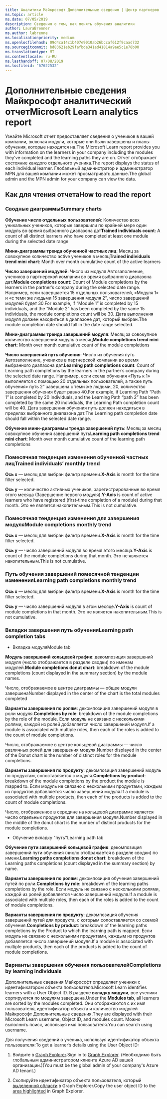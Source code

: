 ```yaml
---
title: Аналитики Майкрософт Дополнительные сведения | Центр партнеров
ms.topic: article
ms.date: 07/05/2019
description: Сведения о том, как понять обучения аналитики
author: LauraBrenner
ms.author: labrenne
ms.localizationpriority: medium
ms.openlocfilehash: 09d4ca14c1b407e9010ab26bccaf612f9caad732
ms.sourcegitcommit: bd83621eb29fafbda341ad41814a9ae5c1e78b00
ms.translationtype: MT
ms.contentlocale: ru-RU
ms.lasthandoff: 07/08/2019
ms.locfileid: "67622532"
---
```

# <a name="microsoft-learn-analytics-report"></a><span data-ttu-id="11136-103">Дополнительные сведения Майкрософт аналитический отчет</span><span class="sxs-lookup"><span data-stu-id="11136-103">Microsoft Learn analytics report</span></span>

<span data-ttu-id="11136-104">Узнайте Microsoft отчет предоставляет сведения о учеников в вашей компании, включая модули, которые они были завершены и планы обучения, которые находятся на.</span><span class="sxs-lookup"><span data-stu-id="11136-104">The Microsoft Learn report provides you with information on the learners in your company including the modules they’ve completed and the learning paths they are on.</span></span> <span data-ttu-id="11136-105">Отчет отображает состояние каждого отдельного ученика.</span><span class="sxs-lookup"><span data-stu-id="11136-105">The report displays the status of each individual learner.</span></span> <span data-ttu-id="11136-106">Глобальный администратор и администратор MPN для вашей компании может просматривать данные.</span><span class="sxs-lookup"><span data-stu-id="11136-106">The global admin and the MPN admin for your company can view the data.</span></span>

## <a name="how-to-read-the-report"></a><span data-ttu-id="11136-107">Как для чтения отчета</span><span class="sxs-lookup"><span data-stu-id="11136-107">How to read the report</span></span>

### <a name="summary-charts"></a><span data-ttu-id="11136-108">Сводные диаграммы</span><span class="sxs-lookup"><span data-stu-id="11136-108">Summary charts</span></span>

<span data-ttu-id="11136-109">**Обучение число отдельных пользователей**: Количество всех уникальных учеников, которые завершили по крайней мере один модуль во время выбранного диапазона дат</span><span class="sxs-lookup"><span data-stu-id="11136-109">**Trained individuals count**: A count of all distinct learners who have completed at least one module during the selected date range</span></span> 

<span data-ttu-id="11136-110">**Мини-диаграммы тренда обученной частных лиц**: Месяц за совокупное количество active учеников в месяц</span><span class="sxs-lookup"><span data-stu-id="11136-110">**Trained individuals trend mini chart**: Month over month cumulative count of the active learners</span></span> 

<span data-ttu-id="11136-111">**Число завершений модулей**: Число из модуля Автозаполнение, учеников в партнерской компании во время выбранного диапазона дат.</span><span class="sxs-lookup"><span data-stu-id="11136-111">**Module completions count**: Count of Module completions by the learners in the partner’s company during the selected date range.</span></span>
<span data-ttu-id="11136-112">Например, если завершается 15 отдельных пользователей, «Модуля 1» и «с теми же людьми 15 завершения модуля 2", число завершений модулей будет 30.</span><span class="sxs-lookup"><span data-stu-id="11136-112">For example,  if “Module 1” is completed by 15 individuals, and the “Module 2” has been completed by the same 15 individuals, the module completions count will be 30.</span></span> <span data-ttu-id="11136-113">Дата выполнения модуля должен находиться в диапазоне дат, который выбран.</span><span class="sxs-lookup"><span data-stu-id="11136-113">The module completion date should fall in the date range selected.</span></span>

<span data-ttu-id="11136-114">**Мини-диаграммы тренда завершений модуля**: Месяц за совокупное количество завершений модуль в месяц</span><span class="sxs-lookup"><span data-stu-id="11136-114">**Module completions trend mini chart**: Month over month cumulative count of the module completions</span></span> 

<span data-ttu-id="11136-115">**Число завершений путь обучения**: Число из обучения путь Автозаполнение, учеников в партнерской компании во время выбранного диапазона дат.</span><span class="sxs-lookup"><span data-stu-id="11136-115">**Learning path completions count**: Count of Learning path completions by the learners in the partner’s company during the selected date range.</span></span>
<span data-ttu-id="11136-116">Например, если схема обучения «Путь к 1» выполняется с помощью 20 отдельных пользователей, а также путь обучения» путь 2" завершена с теми же людьми, 20, количество завершения обучения будет равно 40.</span><span class="sxs-lookup"><span data-stu-id="11136-116">For example, if Learning Path “Path 1” is completed by 20 individuals, and the Learning Path “path 2” has been completed by the same 20 individuals, the Learning Path completion count will be 40.</span></span> <span data-ttu-id="11136-117">Дата завершения обучения путь должен находиться в пределах выбранного диапазона дат.</span><span class="sxs-lookup"><span data-stu-id="11136-117">The Learning path completion date should fall within the selected  date range.</span></span>

<span data-ttu-id="11136-118">**Обучение мини-диаграммы тренда завершений путь**: Месяц за месяц совокупное обучения завершений путь</span><span class="sxs-lookup"><span data-stu-id="11136-118">**Learning path completions trend mini chart**: Month over month cumulative count of the learning path completions</span></span> 

### <a name="trained-individuals-monthly-trend"></a><span data-ttu-id="11136-119">Помесячная тенденция изменения обученной частных лиц</span><span class="sxs-lookup"><span data-stu-id="11136-119">Trained individuals’ monthly trend</span></span>

<span data-ttu-id="11136-120">**Ось x** — месяц для выбран фильтр времени.</span><span class="sxs-lookup"><span data-stu-id="11136-120">**X-Axis** is month for the time filter selected.</span></span> 

<span data-ttu-id="11136-121">**Ось y** — количество активных учеников, зарегистрированные во время этого месяца (Завершение первого модуля).</span><span class="sxs-lookup"><span data-stu-id="11136-121">**Y-Axis** is count of active learners who have registered (first-time completion of a module) during that month.</span></span> <span data-ttu-id="11136-122">Это не является накопительным.</span><span class="sxs-lookup"><span data-stu-id="11136-122">This is not cumulative.</span></span>

### <a name="module-completions-monthly-trend"></a><span data-ttu-id="11136-123">Помесячная тенденция изменения для завершения модуля</span><span class="sxs-lookup"><span data-stu-id="11136-123">Module completions monthly trend</span></span>

<span data-ttu-id="11136-124">**Ось x** — месяц для выбран фильтр времени.</span><span class="sxs-lookup"><span data-stu-id="11136-124">**X-Axis** is month for the time filter selected.</span></span> 

<span data-ttu-id="11136-125">**Ось y** — число завершений модуля во время этого месяца.</span><span class="sxs-lookup"><span data-stu-id="11136-125">**Y-Axis** is count of the module completions during that month.</span></span> <span data-ttu-id="11136-126">Это не является накопительным.</span><span class="sxs-lookup"><span data-stu-id="11136-126">This is not cumulative.</span></span>

### <a name="learning-path-completions-monthly-trend"></a><span data-ttu-id="11136-127">Путь обучения завершений помесячной тенденции изменения</span><span class="sxs-lookup"><span data-stu-id="11136-127">Learning path completions monthly trend</span></span>

<span data-ttu-id="11136-128">**Ось x** — месяц для выбран фильтр времени.</span><span class="sxs-lookup"><span data-stu-id="11136-128">**X-Axis** is month for the time filter selected.</span></span> 

<span data-ttu-id="11136-129">**Ось y** — число завершений модуля в этом месяце.</span><span class="sxs-lookup"><span data-stu-id="11136-129">**Y-Axis** is count of module completions in that month.</span></span> <span data-ttu-id="11136-130">Это не является накопительным.</span><span class="sxs-lookup"><span data-stu-id="11136-130">This is not cumulative.</span></span>

### <a name="learning-path-completion-tabs"></a><span data-ttu-id="11136-131">Вкладки завершения путь обучения</span><span class="sxs-lookup"><span data-stu-id="11136-131">Learning path completion tabs</span></span> 

- <span data-ttu-id="11136-132">Вкладка модуля</span><span class="sxs-lookup"><span data-stu-id="11136-132">Module tab</span></span>

<span data-ttu-id="11136-133">**Модуль завершений кольцевой график**: декомпозиция завершений модуля (число отображается в разделе сводки) по именам модулей.</span><span class="sxs-lookup"><span data-stu-id="11136-133">**Module completions donut chart**: breakdown of the module completions (count displayed in the summary section) by the module names.</span></span>

<span data-ttu-id="11136-134">Число, отображаемое в центре диаграммы — общее модули завершена</span><span class="sxs-lookup"><span data-stu-id="11136-134">Number displayed in the center of the chart is the total modules completed</span></span>

<span data-ttu-id="11136-135">**Варианты завершения по ролям**: декомпозиция завершений модуля в роли модуля.</span><span class="sxs-lookup"><span data-stu-id="11136-135">**Completions by role**: breakdown of the module completions by the role of the module.</span></span> <span data-ttu-id="11136-136">Если модуль не связано с несколькими ролями, каждой из ролей добавляется число завершений модуля.</span><span class="sxs-lookup"><span data-stu-id="11136-136">If a module is associated with multiple roles, then each of the roles is added to the count of module completions.</span></span>

<span data-ttu-id="11136-137">Число, отображаемое в центре кольцевой диаграммы — число различных ролей для завершения модуля.</span><span class="sxs-lookup"><span data-stu-id="11136-137">Number displayed in the center of the Donut chart is the number of distinct roles for the module completions.</span></span> 

<span data-ttu-id="11136-138">**Варианты завершения по продукту**: декомпозиция завершений модуль по продуктам, сопоставляется с модуля.</span><span class="sxs-lookup"><span data-stu-id="11136-138">**Completions by product**: breakdown of the module completions by the product the module is mapped to.</span></span> <span data-ttu-id="11136-139">Если модуль не связано с несколькими продуктами, каждым из продуктов добавляется число завершений модуля.</span><span class="sxs-lookup"><span data-stu-id="11136-139">If a module is associated with multiple products, then each of the products is added to the count of module completions.</span></span>    

<span data-ttu-id="11136-140">Число, отображенное в середине на кольцевой диаграмме является число отдельных продуктов для завершения модуля.</span><span class="sxs-lookup"><span data-stu-id="11136-140">Number displayed in the middle of the donut chart is the number of distinct products for the module completions.</span></span>  

- <span data-ttu-id="11136-141">Обучение вкладку "путь"</span><span class="sxs-lookup"><span data-stu-id="11136-141">Learning path tab</span></span>    

<span data-ttu-id="11136-142">**Обучение пути завершений кольцевой график**: декомпозиция завершений пути обучения (число отображается в разделе сводки) по имени.</span><span class="sxs-lookup"><span data-stu-id="11136-142">**Learning paths completions donut chart**: breakdown of the Learning paths completions (count displayed in the summary section) by name.</span></span>

<span data-ttu-id="11136-143">**Варианты завершения по ролям**: декомпозиция обучения завершений путей по роли.</span><span class="sxs-lookup"><span data-stu-id="11136-143">**Completions by role**: breakdown of the learning paths completions by the role.</span></span> <span data-ttu-id="11136-144">Если модуль не связано с несколькими ролями, каждой из ролей добавляется число завершений модуля.</span><span class="sxs-lookup"><span data-stu-id="11136-144">If a module is associated with multiple roles, then each of the roles is added to the count of module completions.</span></span>

<span data-ttu-id="11136-145">**Варианты завершения по продукту**: декомпозиция обучения завершений путей для продукта, с которым сопоставляется со схемой обучения.</span><span class="sxs-lookup"><span data-stu-id="11136-145">**Completions by product**: breakdown of the learning paths completions by the Product to which the learning path is mapped.</span></span> <span data-ttu-id="11136-146">Если модуль не связано с несколькими продуктами, каждым из продуктов добавляется число завершений модуля.</span><span class="sxs-lookup"><span data-stu-id="11136-146">If a module is associated with multiple products, then each of the products is added to the count of module completions.</span></span>

### <a name="completions-by-learning-individuals"></a><span data-ttu-id="11136-147">Варианты завершения обучения пользователей</span><span class="sxs-lookup"><span data-stu-id="11136-147">Completions by learning individuals</span></span>

<span data-ttu-id="11136-148">Дополнительные сведения Майкрософт определяет ученики с идентификатором объекта пользователя.</span><span class="sxs-lookup"><span data-stu-id="11136-148">Microsoft Learn identifies learners with a User Object ID.</span></span> <span data-ttu-id="11136-149">В разделе **вкладку модули**, все ученики сортируются по модулям завершена.</span><span class="sxs-lookup"><span data-stu-id="11136-149">Under the **Modules tab**, all learners are sorted by the modules completed.</span></span> <span data-ttu-id="11136-150">Они отображаются с их имя пользователя, идентификатор объекта и количество модулей Майкрософт Дополнительные сведения.</span><span class="sxs-lookup"><span data-stu-id="11136-150">They are displayed with their Microsoft Learn username, Object ID, and modules count.</span></span> <span data-ttu-id="11136-151">Можно выполнить поиск, используя имя пользователя.</span><span class="sxs-lookup"><span data-stu-id="11136-151">You can search using username.</span></span>

<span data-ttu-id="11136-152">Для получения сведений о ученика, используя идентификатор объекта пользователя:</span><span class="sxs-lookup"><span data-stu-id="11136-152">To get a learner’s details using the User Object ID:</span></span> 

1. <span data-ttu-id="11136-153">Войдите в [Graph Explorer](https://developer.microsoft.com/graph/graph-explorer ).</span><span class="sxs-lookup"><span data-stu-id="11136-153">Sign in to [Graph Explorer](https://developer.microsoft.com/graph/graph-explorer ).</span></span> <span data-ttu-id="11136-154">(Необходимо быть глобальным администратором клиента Azure AD вашей организации.)</span><span class="sxs-lookup"><span data-stu-id="11136-154">(You must be the global admin of your company's Azure AD tenant.)</span></span>

2. <span data-ttu-id="11136-155">Скопируйте идентификатор объекта пользователя, который [выделенной области](https://graph.microsoft.com/v1.0/users/a9633ad7-c8dc-4587-b119-0bc286b0711f) в Graph Explorer.</span><span class="sxs-lookup"><span data-stu-id="11136-155">Copy the user object ID to the [area highlighted](https://graph.microsoft.com/v1.0/users/a9633ad7-c8dc-4587-b119-0bc286b0711f) in Graph Explorer.</span></span> 

